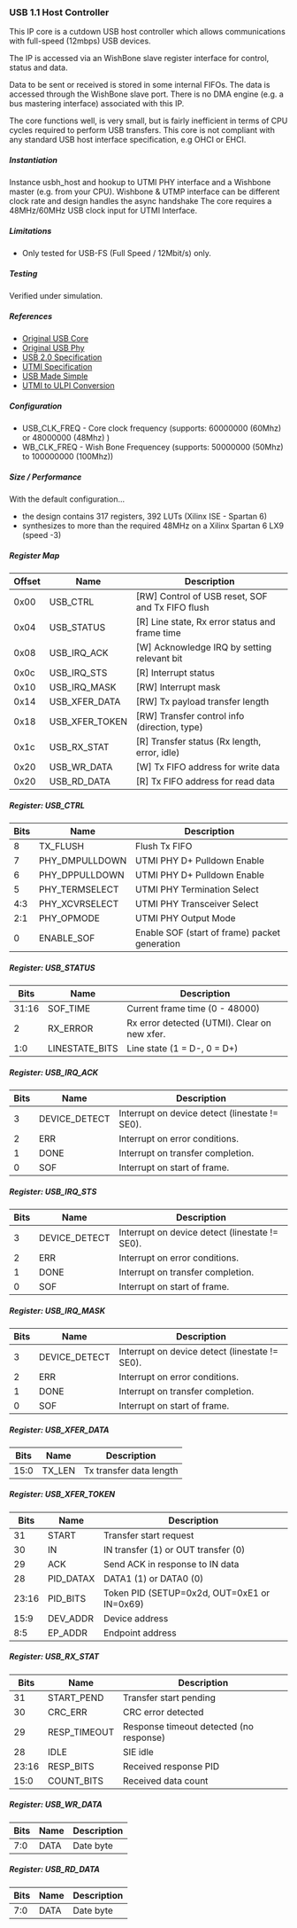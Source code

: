 ### USB 1.1 Host Controller

This IP core is a cutdown USB host controller which allows communications with full-speed (12mbps) USB devices.

The IP is accessed via an WishBone slave register interface for control, status and data.

Data to be sent or received is stored in some internal FIFOs. The data is accessed through the WishBone slave port. There is no DMA engine (e.g. a bus mastering interface) associated with this IP.

The core functions well, is very small, but is fairly inefficient in terms of CPU cycles required to perform USB transfers.
This core is not compliant with any standard USB host interface specification, e.g OHCI or EHCI.

##### Instantiation
Instance usbh_host and hookup to UTMI PHY interface and a Wishbone master (e.g. from your CPU).
Wishbone  & UTMP interface can be different clock rate and design handles the async handshake 
The core requires a 48MHz/60MHz USB clock input for UTMI Interface.


##### Limitations
* Only tested for USB-FS (Full Speed / 12Mbit/s) only.

##### Testing

Verified under simulation.

##### References
* [Original USB Core](github.com/ultraembedded/core_usb_host)
* [Original USB Phy](github.com/ultraembedded/core_usb_fs_phy.git)
* [USB 2.0 Specification](https://usb.org/developers/docs/usb20_docs)
* [UTMI Specification](https://www.intel.com/content/dam/www/public/us/en/documents/technical-specifications/usb2-transceiver-macrocell-interface-specification.pdf)
* [USB Made Simple](http://www.usbmadesimple.co.uk/)
* [UTMI to ULPI Conversion](https://github.com/ultraembedded/cores/tree/master/ulpi_wrapper)

##### Configuration
* USB_CLK_FREQ  - Core clock frequency (supports: 60000000 (60Mhz) or 48000000  (48Mhz) )
* WB_CLK_FREQ   - Wish Bone Frequencey (supports: 50000000 (50Mhz) to 100000000 (100Mhz))

##### Size / Performance

With the default configuration...

* the design contains 317 registers, 392 LUTs (Xilinx ISE - Spartan 6)
* synthesizes to more than the required 48MHz on a Xilinx Spartan 6 LX9 (speed -3)

##### Register Map

| Offset | Name | Description   |
| ------ | ---- | ------------- |
| 0x00 | USB_CTRL | [RW] Control of USB reset, SOF and Tx FIFO flush |
| 0x04 | USB_STATUS | [R] Line state, Rx error status and frame time |
| 0x08 | USB_IRQ_ACK | [W] Acknowledge IRQ by setting relevant bit |
| 0x0c | USB_IRQ_STS | [R] Interrupt status |
| 0x10 | USB_IRQ_MASK | [RW] Interrupt mask |
| 0x14 | USB_XFER_DATA | [RW] Tx payload transfer length |
| 0x18 | USB_XFER_TOKEN | [RW] Transfer control info (direction, type) |
| 0x1c | USB_RX_STAT | [R] Transfer status (Rx length, error, idle) |
| 0x20 | USB_WR_DATA | [W] Tx FIFO address for write data |
| 0x20 | USB_RD_DATA | [R] Tx FIFO address for read data |

##### Register: USB_CTRL

| Bits | Name | Description    |
| ---- | ---- | -------------- |
| 8 | TX_FLUSH | Flush Tx FIFO |
| 7 | PHY_DMPULLDOWN | UTMI PHY D+ Pulldown Enable |
| 6 | PHY_DPPULLDOWN | UTMI PHY D+ Pulldown Enable |
| 5 | PHY_TERMSELECT | UTMI PHY Termination Select |
| 4:3 | PHY_XCVRSELECT | UTMI PHY Transceiver Select |
| 2:1 | PHY_OPMODE | UTMI PHY Output Mode |
| 0 | ENABLE_SOF | Enable SOF (start of frame) packet generation |

##### Register: USB_STATUS

| Bits | Name | Description    |
| ---- | ---- | -------------- |
| 31:16 | SOF_TIME | Current frame time (0 - 48000) |
| 2 | RX_ERROR | Rx error detected (UTMI). Clear on new xfer. |
| 1:0 | LINESTATE_BITS | Line state (1 = D-, 0 = D+) |

##### Register: USB_IRQ_ACK

| Bits | Name | Description    |
| ---- | ---- | -------------- |
| 3 | DEVICE_DETECT | Interrupt on device detect (linestate != SE0). |
| 2 | ERR | Interrupt on error conditions. |
| 1 | DONE | Interrupt on transfer completion. |
| 0 | SOF | Interrupt on start of frame. |

##### Register: USB_IRQ_STS

| Bits | Name | Description    |
| ---- | ---- | -------------- |
| 3 | DEVICE_DETECT | Interrupt on device detect (linestate != SE0). |
| 2 | ERR | Interrupt on error conditions. |
| 1 | DONE | Interrupt on transfer completion. |
| 0 | SOF | Interrupt on start of frame. |

##### Register: USB_IRQ_MASK

| Bits | Name | Description    |
| ---- | ---- | -------------- |
| 3 | DEVICE_DETECT | Interrupt on device detect (linestate != SE0). |
| 2 | ERR | Interrupt on error conditions. |
| 1 | DONE | Interrupt on transfer completion. |
| 0 | SOF | Interrupt on start of frame. |

##### Register: USB_XFER_DATA

| Bits | Name | Description    |
| ---- | ---- | -------------- |
| 15:0 | TX_LEN | Tx transfer data length |

##### Register: USB_XFER_TOKEN

| Bits | Name | Description    |
| ---- | ---- | -------------- |
| 31 | START | Transfer start request |
| 30 | IN | IN transfer (1) or OUT transfer (0) |
| 29 | ACK | Send ACK in response to IN data |
| 28 | PID_DATAX | DATA1 (1) or DATA0 (0) |
| 23:16 | PID_BITS | Token PID (SETUP=0x2d, OUT=0xE1 or IN=0x69) |
| 15:9 | DEV_ADDR | Device address |
| 8:5 | EP_ADDR | Endpoint address |

##### Register: USB_RX_STAT

| Bits | Name | Description    |
| ---- | ---- | -------------- |
| 31 | START_PEND | Transfer start pending |
| 30 | CRC_ERR | CRC error detected |
| 29 | RESP_TIMEOUT | Response timeout detected (no response) |
| 28 | IDLE | SIE idle |
| 23:16 | RESP_BITS | Received response PID |
| 15:0 | COUNT_BITS | Received data count |

##### Register: USB_WR_DATA

| Bits | Name | Description    |
| ---- | ---- | -------------- |
| 7:0 | DATA | Date byte |

##### Register: USB_RD_DATA

| Bits | Name | Description    |
| ---- | ---- | -------------- |
| 7:0 | DATA | Date byte |


